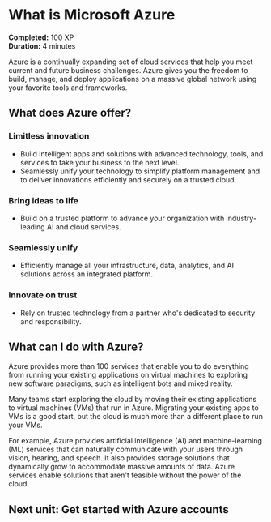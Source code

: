 # What is Microsoft Azure

**Completed:** 100 XP  
**Duration:** 4 minutes

Azure is a continually expanding set of cloud services that help you meet current and future business challenges. Azure gives you the freedom to build, manage, and deploy applications on a massive global network using your favorite tools and frameworks.

## What does Azure offer?

### Limitless innovation

- Build intelligent apps and solutions with advanced technology, tools, and services to take your business to the next level.
- Seamlessly unify your technology to simplify platform management and to deliver innovations efficiently and securely on a trusted cloud.

### Bring ideas to life

- Build on a trusted platform to advance your organization with industry-leading AI and cloud services.

### Seamlessly unify

- Efficiently manage all your infrastructure, data, analytics, and AI solutions across an integrated platform.

### Innovate on trust

- Rely on trusted technology from a partner who's dedicated to security and responsibility.

## What can I do with Azure?

Azure provides more than 100 services that enable you to do everything from running your existing applications on virtual machines to exploring new software paradigms, such as intelligent bots and mixed reality.

Many teams start exploring the cloud by moving their existing applications to virtual machines (VMs) that run in Azure. Migrating your existing apps to VMs is a good start, but the cloud is much more than a different place to run your VMs.

For example, Azure provides artificial intelligence (AI) and machine-learning (ML) services that can naturally communicate with your users through vision, hearing, and speech. It also provides storage solutions that dynamically grow to accommodate massive amounts of data. Azure services enable solutions that aren't feasible without the power of the cloud.

## Next unit: Get started with Azure accounts
